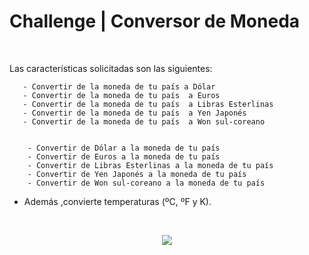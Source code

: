 

# Challenge  | Conversor de Moneda

<br>

  Las características solicitadas son las siguientes:

       - Convertir de la moneda de tu país a Dólar
       - Convertir de la moneda de tu país  a Euros
       - Convertir de la moneda de tu país  a Libras Esterlinas
       - Convertir de la moneda de tu país  a Yen Japonés
       - Convertir de la moneda de tu país  a Won sul-coreano


        - Convertir de Dólar a la moneda de tu país
        - Convertir de Euros a la moneda de tu país
        - Convertir de Libras Esterlinas a la moneda de tu país
        - Convertir de Yen Japonés a la moneda de tu país
        - Convertir de Won sul-coreano a la moneda de tu país

- Además ,convierte temperaturas (ºC, ºF y K).


<br>

<p align="center" >
     <img src="https://github.com/skyman2025/JAConver/blob/main/public/convergif.gif">
</p>
